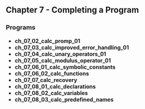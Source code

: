 ## Chapter 7 - Completing a Program

### Programs
* **ch_07_02_calc_promp_01**
* **ch_07_03_calc_improved_error_handling_01**
* **ch_07_04_calc_unary_operators_01**
* **ch_07_05_calc_modulus_operator_01**
* **ch_07_06_01_calc_symbolic_constants**
* **ch_07_06_02_calc_functions**
* **ch_07_07_calc_recovery**
* **ch_07_08_01_calc_declarations**
* **ch_07_08_02_calc_variables**
* **ch_07_08_03_calc_predefined_names** 
